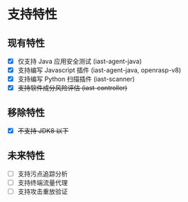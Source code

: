 # 支持特性

## 现有特性

- [x] 仅支持 Java 应用安全测试 (iast-agent-java)
- [x] 支持编写 Javascript 插件 (iast-agent-java, openrasp-v8)
- [x] 支持编写 Python 扫描插件 (iast-scanner)
- [x] <del>支持软件成分风险评估 (iast-controller)</del>

## 移除特性

- [x] <del>不支持 JDK8 以下</del>

## 未来特性

- [ ] 支持污点追踪分析
- [ ] 支持终端流量代理
- [ ] 支持攻击重放验证
